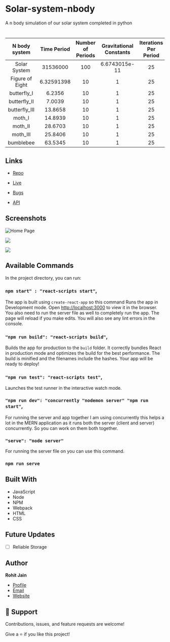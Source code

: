 # Solar-system-nbody
A n body simulation of our solar system completed in python

<h1 align="center"><N Body Simulation></h1>

<p align="center"><Here is code written to simulate an n body interaction. There is a GUI which enables the user to add a limited number of configurations, howvever the core code can woek for as many objects as needed, they just have to be initialised first.></p>
  
| N body system | Time Period | Number of Periods | Gravitational Constants | Iterations Per Period | ODE Solver |
| :-----------: | :------------: | :------------: | :-----------: | :------------: | :------------: |
| Solar System   |   31536000   |    100 | 6.6743015e-11 | 25 | RK45 |
| Figure of Eight  |    6.32591398    |      10 | 1 | 25 | RK45 |
| butterfly_I     |    6.2356    |      10 | 1 | 25 | RK45 |
| butterfly_II     |    7.0039    |      10 | 1 | 25 | RK45 |
| butterfly_III     |    13.8658    |      10 | 1 | 25 | RK45 |
| moth_I     |    14.8939    |      10 | 1 | 25 | RK45 |
| moth_II     |    28.6703    |      10 | 1 | 25 | RK45 |
| moth_III     |    25.8406    |      10 | 1 | 25 | RK45 |
| bumblebee    |    63.5345    |      10 | 1 | 25 | RK45 |

  

## Links

- [Repo](https://github.com/hsspratt/Solar-system-nbody "<N Body Simulation> Repo")

- [Live](<Homepage url> "Live View")

- [Bugs](https://github.com/hsspratt/Solar-system-nbody/issues "Issues Page")

- [API](<API Link> "API")

## Screenshots

![Home Page](/screenshots/1.png "Home Page")

![](/screenshots/2.png)

![](/screenshots/3.png)

## Available Commands

In the project directory, you can run:

### `npm start" : "react-scripts start"`,

The app is built using `create-react-app` so this command Runs the app in Development mode. Open [http://localhost:3000](http://localhost:3000) to view it in the browser. You also need to run the server file as well to completely run the app. The page will reload if you make edits.
You will also see any lint errors in the console.

### `"npm run build": "react-scripts build"`,

Builds the app for production to the `build` folder. It correctly bundles React in production mode and optimizes the build for the best performance. The build is minified and the filenames include the hashes. Your app will be ready to deploy!

### `"npm run test": "react-scripts test"`,

Launches the test runner in the interactive watch mode.

### `"npm run dev": "concurrently "nodemon server" "npm run start"`,

For running the server and app together I am using concurrently this helps a lot in the MERN application as it runs both the server (client and server) concurrently. So you can work on them both together.

### `"serve": "node server"`

For running the server file on you can use this command.

### `npm run serve`

## Built With

- JavaScript
- Node
- NPM
- Webpack
- HTML
- CSS

## Future Updates

- [ ] Reliable Storage

## Author

**Rohit Jain**

- [Profile](https://github.com/rohit19060 "Rohit jain")
- [Email](mailto:rohitjain19060@gmail.com?subject=Hi "Hi!")
- [Website](https://kingtechnologies.in "Welcome")

## 🤝 Support

Contributions, issues, and feature requests are welcome!

Give a ⭐️ if you like this project!
